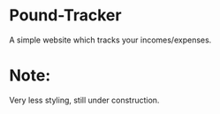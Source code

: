 # Pound-Tracker

A simple website which tracks your incomes/expenses.

# Note:

Very less styling, still under construction.
